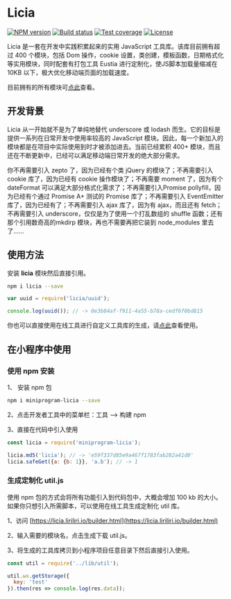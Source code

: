 # Licia

[![NPM version][npm-image]][npm-url]
[![Build status][travis-image]][travis-url]
[![Test coverage][codecov-image]][codecov-url]
[![License][license-image]][npm-url]

[npm-image]: https://img.shields.io/npm/v/licia.svg
[npm-url]: https://npmjs.org/package/licia
[travis-image]: https://img.shields.io/travis/liriliri/licia.svg
[travis-url]: https://travis-ci.org/liriliri/licia
[codecov-image]: https://codecov.io/github/liriliri/licia/coverage.svg?branch=master
[codecov-url]: https://codecov.io/github/liriliri/licia?branch=master
[license-image]: https://img.shields.io/npm/l/licia.svg

Licia 是一套在开发中实践积累起来的实用 JavaScript 工具库。该库目前拥有超过 400 个模块，包括 Dom 操作，cookie 设置，类创建，模板函数，日期格式化等实用模块，同时配套有打包工具 Eustia 进行定制化，使JS脚本加载量缩减在 10KB 以下，极大优化移动端页面的加载速度。

目前拥有的所有模块可[点此](https://licia.liriliri.io/module_cn.html)查看。

## 开发背景

Licia 从一开始就不是为了单纯地替代 underscore 或 lodash 而生。它的目标是提供一系列在日常开发中使用率较高的 JavaScript 模块。因此，每一个新加入的模块都是在项目中实际使用到时才被添加进去。当前已经累积 400+ 模块，而且还在不断更新中，已经可以满足移动端日常开发的绝大部分需求。

你不再需要引入 zepto 了，因为已经有个类 jQuery 的模块了；不再需要引入 cookie 库了，因为已经有 cookie 操作模块了；不再需要 moment 了，因为有个 dateFormat 可以满足大部分格式化需求了；不再需要引入Promise pollyfill，因为已经有个通过 Promise A+ 测试的 Promise 库了；不再需要引入 EventEmitter 库了，因为已经有了；不再需要引入 ajax 库了，因为有 ajax，而且还有 fetch；不再需要引入 underscore，仅仅是为了使用一个打乱数组的 shuffle 函数；还有那个引用数奇高的mkdirp 模块，再也不需要再把它装到 node_modules 里去了……

## 使用方法

安装 **licia** 模块然后直接引用。

```bash
npm i licia --save
```

```javascript
var uuid = require('licia/uuid');

console.log(uuid()); // -> 0e3b84af-f911-4a55-b78a-cedf6f0bd815
```

你也可以直接使用在线工具进行自定义工具库的生成，请[点此](https://licia.liriliri.io/builder.html)查看使用。

## 在小程序中使用

### 使用 npm 安装

1、 安装 npm 包

```bash
npm i miniprogram-licia --save
```

2、点击开发者工具中的菜单栏：工具 --> 构建 npm

3、直接在代码中引入使用

```javascript
const licia = require('miniprogram-licia');

licia.md5('licia'); // -> 'e59f337d85e9a467f1783fab282a41d0'
licia.safeGet({a: {b: 1}}, 'a.b'); // -> 1
```

### 生成定制化 util.js

使用 npm 包的方式会将所有功能引入到代码包中，大概会增加 100 kb 的大小。如果你只想引入所需脚本，可以使用在线工具生成定制化 util 库。

1、访问 [https://licia.liriliri.io/builder.html](https://licia.liriliri.io/builder.html)

2、输入需要的模块名，点击生成下载 util.js。

3、将生成的工具库拷贝到小程序项目任意目录下然后直接引入使用。

```javascript
const util = require('../lib/util');

util.wx.getStorage({
  key: 'test'
}).then(res => console.log(res.data));
```